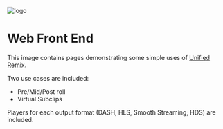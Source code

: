 ![logo](https://raw.githubusercontent.com/unifiedstreaming/origin/master/unifiedstreaming-logo-black.png)

# Web Front End

This image contains pages demonstrating some simple uses of [Unified Remix](http://www.unified-streaming.com/products/unified-remix).

Two use cases are included:

* Pre/Mid/Post roll
* Virtual Subclips

Players for each output format (DASH, HLS, Smooth Streaming, HDS) are included.